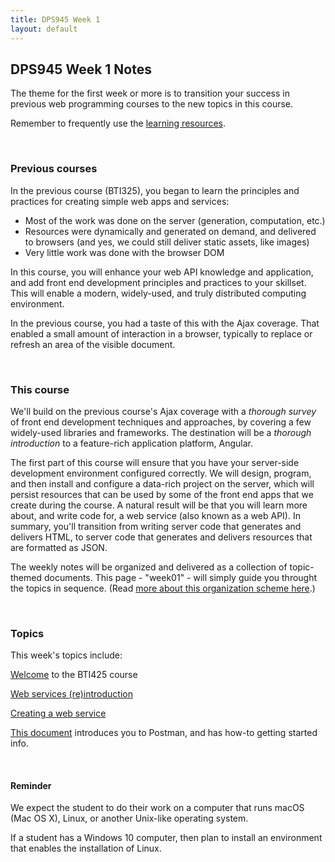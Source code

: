 ```yaml
---
title: DPS945 Week 1
layout: default
---
```


## DPS945 Week 1 Notes

The theme for the first week or more is to transition your success in previous web programming courses to the new topics in this course.

Remember to frequently use the [learning resources](/resources).

<br>

### Previous courses

In the previous course (BTI325), you began to learn the principles and practices for creating simple web apps and services:
* Most of the work was done on the server (generation, computation, etc.)
* Resources were dynamically and generated on demand, and delivered to browsers (and yes, we could still deliver static assets, like images)
* Very little work was done with the browser DOM

In this course, you will enhance your web API knowledge and application, and add front end development principles and practices to your skillset. This will enable a modern, widely-used, and truly distributed computing environment. 

In the previous course, you had a taste of this with the Ajax coverage. That enabled a small amount of interaction in a browser, typically to replace or refresh an area of the visible document. 

<br>

### This course

We'll build on the previous course's Ajax coverage with a *thorough survey* of front end development techniques and approaches, by covering a few widely-used libraries and frameworks. The destination will be a *thorough introduction* to a feature-rich application platform, Angular. 

The first part of this course will ensure that you have your server-side development environment configured correctly. We will design, program, and then install and configure a data-rich project on the server, which will persist resources that can be used by some of the front end apps that we create during the course. A natural result will be that you will learn more about, and write code for, a web service (also known as a web API). In summary, you'll transition from writing server code that generates and delivers HTML, to server code that generates and delivers resources that are formatted as JSON. 

The weekly notes will be organized and delivered as a collection of topic-themed documents. This page - "week01" - will simply guide you throught the topics in sequence. (Read [more about this organization scheme here](/notes/about).)

<br>

### Topics

This week's topics include: 

[Welcome](/notes/welcome) to the BTI425 course

[Web services (re)introduction](/notes/intro-web-services)

[Creating a web service](/notes/web-api-v1)

[This document](/notes/postman-intro) introduces you to Postman, and has how-to getting started info.

<br>

#### Reminder

We expect the student to do their work on a computer that runs macOS (Mac OS X), Linux, or another Unix-like operating system. 

If a student has a Windows 10 computer, then plan to install an environment that enables the installation of Linux.

<br>
